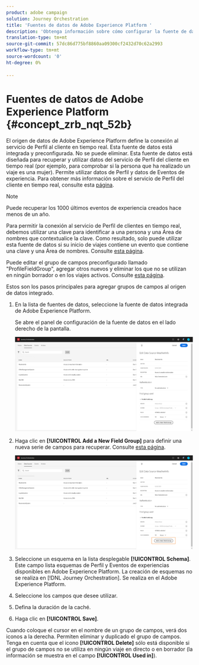 ```yaml
---
product: adobe campaign
solution: Journey Orchestration
title: 'Fuentes de datos de Adobe Experience Platform '
description: 'Obtenga información sobre cómo configurar la fuente de datos de Adobe Experience Platform '
translation-type: tm+mt
source-git-commit: 57dc86d775bf8860aa09300cf2432d70c62a2993
workflow-type: tm+mt
source-wordcount: '0'
ht-degree: 0%

---
```



# Fuentes de datos de Adobe Experience Platform {#concept_zrb_nqt_52b}

El origen de datos de Adobe Experience Platform define la conexión al servicio de Perfil al cliente en tiempo real. Esta fuente de datos está integrada y preconfigurada. No se puede eliminar. Esta fuente de datos está diseñada para recuperar y utilizar datos del servicio de Perfil del cliente en tiempo real (por ejemplo, para comprobar si la persona que ha realizado un viaje es una mujer). Permite utilizar datos de Perfil y datos de Eventos de experiencia. Para obtener más información sobre el servicio de Perfil del cliente en tiempo real, consulte esta [página](https://docs.adobe.com/content/help/es-ES/experience-platform/profile/home.html).

>[!NOTE]
>
>Puede recuperar los 1000 últimos eventos de experiencia creados hace menos de un año.

Para permitir la conexión al servicio de Perfil de clientes en tiempo real, debemos utilizar una clave para identificar a una persona y una Área de nombres que contextualice la clave. Como resultado, solo puede utilizar esta fuente de datos si su inicio de viajes contiene un evento que contiene una clave y una Área de nombres. Consulte [esta página](../building-journeys/journey.md).

Puede editar el grupo de campos preconfigurado llamado &quot;ProfileFieldGroup&quot;, agregar otros nuevos y eliminar los que no se utilizan en ningún borrador o en los viajes activos. Consulte [esta página](../datasource/field-groups.md).

Estos son los pasos principales para agregar grupos de campos al origen de datos integrado.

1. En la lista de fuentes de datos, seleccione la fuente de datos integrada de Adobe Experience Platform.

   Se abre el panel de configuración de la fuente de datos en el lado derecho de la pantalla.

   ![](../assets/journey23.png)

1. Haga clic en **[!UICONTROL Add a New Field Group]** para definir una nueva serie de campos para recuperar. Consulte [esta página](../datasource/field-groups.md).

   ![](../assets/journey24.png)

1. Seleccione un esquema en la lista desplegable **[!UICONTROL Schema]**. Este campo lista esquemas de Perfil y Eventos de experiencias disponibles en Adobe Experience Platform. La creación de esquemas no se realiza en [!DNL Journey Orchestration]. Se realiza en el Adobe Experience Platform.
1. Seleccione los campos que desee utilizar.
1. Defina la duración de la caché.
1. Haga clic en **[!UICONTROL Save]**.

Cuando coloque el cursor en el nombre de un grupo de campos, verá dos iconos a la derecha. Permiten eliminar y duplicado el grupo de campos. Tenga en cuenta que el icono **[!UICONTROL Delete]** sólo está disponible si el grupo de campos no se utiliza en ningún viaje en directo o en borrador (la información se muestra en el campo **[!UICONTROL Used in]**).
